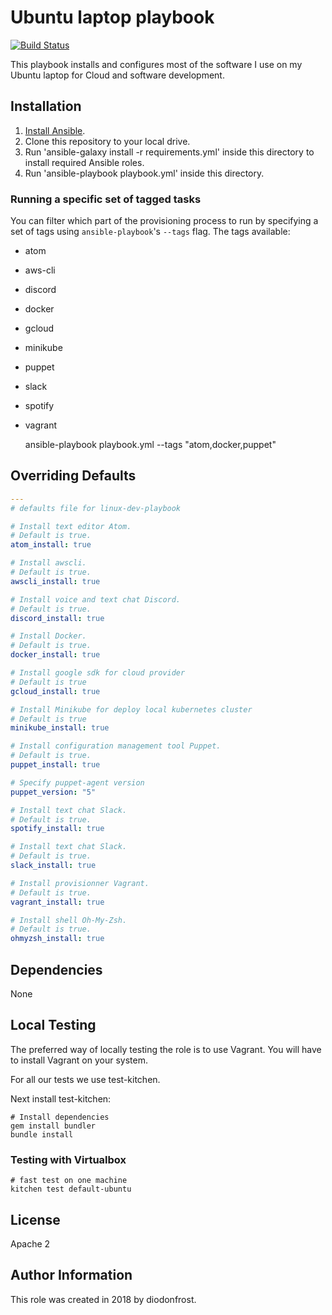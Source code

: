 # Ubuntu laptop playbook

[![Build Status](https://travis-ci.org/diodonfrost/ubuntu-laptop-playbook.svg?branch=master)](https://travis-ci.org/diodonfrost/ubuntu-laptop-playbook)

This playbook installs and configures most of the software I use on my Ubuntu laptop for Cloud and software development.

## Installation

1.  [Install Ansible](http://docs.ansible.com/intro_installation.html).
2.  Clone this repository to your local drive.
3.  Run 'ansible-galaxy install -r requirements.yml' inside this directory to install required Ansible roles.
4.  Run 'ansible-playbook playbook.yml' inside this directory.

### Running a specific set of tagged tasks

You can filter which part of the provisioning process to run by specifying a set of tags using `ansible-playbook`'s `--tags` flag.
The tags available:

-   atom
-   aws-cli
-   discord
-   docker
-   gcloud
-   minikube
-   puppet
-   slack
-   spotify
-   vagrant

    ansible-playbook playbook.yml --tags "atom,docker,puppet"

## Overriding Defaults

```yaml
---
# defaults file for linux-dev-playbook

# Install text editor Atom.
# Default is true.
atom_install: true

# Install awscli.
# Default is true.
awscli_install: true

# Install voice and text chat Discord.
# Default is true.
discord_install: true

# Install Docker.
# Default is true.
docker_install: true

# Install google sdk for cloud provider
# Default is true
gcloud_install: true

# Install Minikube for deploy local kubernetes cluster
# Default is true
minikube_install: true

# Install configuration management tool Puppet.
# Default is true.
puppet_install: true

# Specify puppet-agent version
puppet_version: "5"

# Install text chat Slack.
# Default is true.
spotify_install: true

# Install text chat Slack.
# Default is true.
slack_install: true

# Install provisionner Vagrant.
# Default is true.
vagrant_install: true

# Install shell Oh-My-Zsh.
# Default is true.
ohmyzsh_install: true
```

## Dependencies

None

## Local Testing

The preferred way of locally testing the role is to use Vagrant. You will have to install Vagrant on your system.

For all our tests we use test-kitchen.

Next install test-kitchen:

```shell
# Install dependencies
gem install bundler
bundle install
```

### Testing with Virtualbox

```shell
# fast test on one machine
kitchen test default-ubuntu
```

## License

Apache 2

## Author Information

This role was created in 2018 by diodonfrost.
